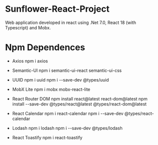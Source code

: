 # Sunflower-React-Project

Web application developed in react using .Net 7.0, React 18 (with Typescript) and Mobx.

# Npm Dependences

- Axios
  npm i axios

- Semantic-UI
  npm i semantic-ui-react semantic-ui-css

- UUID
  npm i uuid
  npm i --save-dev @types/uuid

- MobX Lite
  npm i mobx mobx-react-lite

- React Router DOM
  npm install react@latest react-dom@latest
  npm install --save-dev @types/react@latest @types/react-dom@latest

- React Calendar
  npm i react-calendar
  npm i --save-dev @types/react-calendar

- Lodash
  npm i lodash
  npm i --save-dev @types/lodash

- React Toastify
  npm i react-toastify